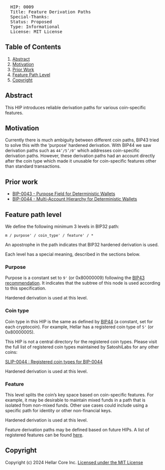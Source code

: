 <pre>
  HIP: 0009
  Title: Feature Derivation Paths
  Special-Thanks:  
  Status: Proposed
  Type: Informational
  License: MIT License
</pre>

## Table of Contents

1. [Abstract](#abstract)
1. [Motivation](#motivation)
1. [Prior Work](#prior-work)
1. [Feature Path Level](#feature-path-level)
1. [Copyright](#copyright)

## Abstract

This HIP introduces reliable derivation paths for various coin-specific features.

## Motivation

Currently there is much ambiguity between different coin paths, BIP43 tried to solve this with the ‘purpose’ hardened derivation. With BIP44 we saw derivation paths such as `44’/5’/0’` which addresses coin-specific derivation paths. However, these derivation paths had an account directly after the coin type which made it unusable for coin-specific features other than standard transactions.

## Prior work

* [BIP-0043 - Purpose Field for Deterministic Wallets](https://github.com/bitcoin/bips/blob/master/bip-0043.mediawiki)
* [BIP-0044 - Multi-Account Hierarchy for Deterministic Wallets](https://github.com/bitcoin/bips/blob/master/bip-0044.mediawiki)

## Feature path level

We define the following minimum 3 levels in BIP32 path:

  `m / purpose' / coin_type' / feature' / *`

An apostrophe in the path indicates that BIP32 hardened derivation is used.

Each level has a special meaning, described in the sections below.

### Purpose

Purpose is a constant set to `9'` (or 0x80000009) following the [BIP43 recommendation](https://github.com/bitcoin/bips/blob/master/bip-0043.mediawiki#purpose). It indicates that the subtree of this node is used according to this specification.

Hardened derivation is used at this level.

### Coin type

Coin type in this HIP is the same as defined by [BIP44](https://github.com/bitcoin/bips/blob/master/bip-0044.mediawiki#coin-type) (a constant, set for each cryptocoin). For example, Hellar has a registered coin type of `5'` (or 0x80000005).

This HIP is not a central directory for the registered coin types. Please visit the full list of registered coin types maintained by SatoshiLabs for any other coins:

[SLIP-0044 : Registered coin types for BIP-0044](https://github.com/satoshilabs/slips/blob/master/slip-0044.md)

Hardened derivation is used at this level.

### Feature

This level splits the coin’s key space based on coin-specific features.  For example, it may be desirable to maintain mixed funds in a path that is isolated from non-mixed funds. Other use cases could include using a specific path for identity or other non-financial keys.

Hardened derivation is used at this level.

Feature derivation paths may be defined based on future HIPs. A list of registered features can be found [here](dip-0009/assignments.md).

## Copyright

Copyright (c) 2024 Hellar Core Inc. [Licensed under the MIT License](https://opensource.org/licenses/MIT)
